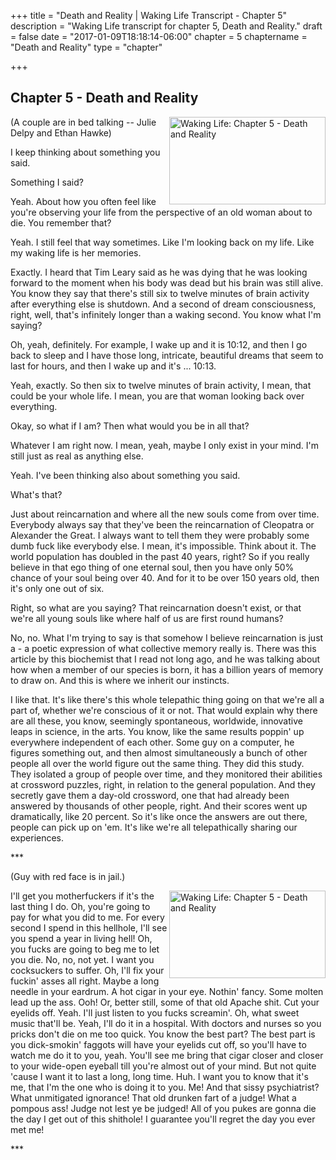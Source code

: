 +++
title = "Death and Reality | Waking Life Transcript - Chapter 5"
description = "Waking Life transcript for chapter 5, Death and Reality."
draft = false
date = "2017-01-09T18:18:14-06:00"
chapter = 5
chaptername = "Death and Reality"
type = "chapter"


+++

## Chapter 5 - Death and Reality

<p>
<a href="http://media.jamesrskemp.com/graphics/wakingLife/WakingLife_05_1.jpg" onclick="window.open(this.href);return false;"><img src="http://media.jamesrskemp.com/graphics/wakingLife/WakingLife_05_1_t.jpg" alt="Waking Life: Chapter 5 - Death and Reality" style="width:250px;height:140px;" align="right" /></a>(A couple are in bed talking -- Julie Delpy and Ethan Hawke) 
</p>
<p>
I keep thinking about something you said. 
</p>
<p>
Something I said? 
</p>
<p>
Yeah. About how you often feel like you're observing your life from the perspective of an old woman about to die. You remember that? 
</p>
<p>
Yeah. I still feel that way sometimes. Like I'm looking back on my life. Like my waking life is her memories. 
</p>
<p>
Exactly. I heard that Tim Leary said as he was dying that he was looking forward to the moment when his body was dead but his brain was still alive. You know they say that there's still six to twelve minutes of brain activity after everything else is shutdown. And a second of dream consciousness, right, well, that's infinitely longer than a waking second. You know what I'm saying? 
</p>
<p>
Oh, yeah, definitely. For example, I wake up and it is 10:12, and then I go back to sleep and I have those long, intricate, beautiful dreams that seem to last for hours, and then I wake up and it's ... 10:13. 
</p>
<p>
Yeah, exactly. So then six to twelve minutes of brain activity, I mean, that could be your whole life. I mean, you are that woman looking back over everything. 
</p>
<p>
Okay, so what if I am? Then what would you be in all that? 
</p>
<p>
Whatever I am right now. I mean, yeah, maybe I only exist in your mind. I'm still just as real as anything else. 
</p>
<p>
Yeah. I've been thinking also about something you said. 
</p>
<p>
What's that? 
</p>
<p>
Just about reincarnation and where all the new souls come from over time. Everybody always say that they've been the reincarnation of Cleopatra or Alexander the Great. I always want to tell them they were probably some dumb fuck like everybody else. I mean, it's impossible. Think about it. The world population has doubled in the past 40 years, right? So if you really believe in that ego thing of one eternal soul, then you have only 50% chance of your soul being over 40. And for it to be over 150 years old, then it's only one out of six. 
</p>
<p>
Right, so what are you saying? That reincarnation doesn't exist, or that we're all young souls like where half of us are first round humans? 
</p>
<p>
No, no. What I'm trying to say is that somehow I believe reincarnation is just a - a poetic expression of what collective memory really is. There was this article by this biochemist that I read not long ago, and he was talking about how when a member of our species is born, it has a billion years of memory to draw on. And this is where we inherit our instincts. 
</p>
<p>
I like that. It's like there's this whole telepathic thing going on that we're all a part of, whether we're conscious of it or not. That would explain why there are all these, you know, seemingly spontaneous, worldwide, innovative leaps in science, in the arts. You know, like the same results poppin' up everywhere independent of each other. Some guy on a computer, he figures something out, and then almost simultaneously a bunch of other people all over the world figure out the same thing. They did this study. They isolated a group of people over time, and they monitored their abilities at crossword puzzles, right, in relation to the general population. And they secretly gave them a day-old crossword, one that had already been answered by thousands of other people, right. And their scores went up dramatically, like 20 percent. So it's like once the answers are out there, people can pick up on 'em. It's like we're all telepathically sharing our experiences. 
</p>
<p>
*** 
</p>
<p>
(Guy with red face is in jail.) 
</p>
<p>
<a href="http://media.jamesrskemp.com/graphics/wakingLife/WakingLife_05_2.jpg" onclick="window.open(this.href);return false;"><img src="http://media.jamesrskemp.com/graphics/wakingLife/WakingLife_05_2_t.jpg" alt="Waking Life: Chapter 5 - Death and Reality" style="width:250px;height:140px;" align="right" /></a>I'll get you motherfuckers if it's the last thing I do. Oh, you're going to pay for what you did to me. For every second I spend in this hellhole, I'll see you spend a year in living hell! Oh, you fucks are going to beg me to let you die. No, no, not yet. I want you cocksuckers to suffer. Oh, I'll fix your fuckin' asses all right. Maybe a long needle in your eardrum. A hot cigar in your eye. Nothin' fancy. Some molten lead up the ass. Ooh! Or, better still, some of that old Apache shit. Cut your eyelids off. Yeah. I'll just listen to you fucks screamin'. Oh, what sweet music that'll be. Yeah, I'll do it in a hospital. With doctors and nurses so you pricks don't die on me too quick. You know the best part? The best part is you dick-smokin' faggots will have your eyelids cut off, so you'll have to watch me do it to you, yeah. You'll see me bring that cigar closer and closer to your wide-open eyeball till you're almost out of your mind. But not quite 'cause I want it to last a long, long time. Huh. I want you to know that it's me, that I'm the one who is doing it to you. Me! And that sissy psychiatrist? What unmitigated ignorance! That old drunken fart of a judge! What a pompous ass! Judge not lest ye be judged! All of you pukes are gonna die the day I get out of this shithole! I guarantee you'll regret the day you ever met me! 
</p>
<p>
*** 
</p>
